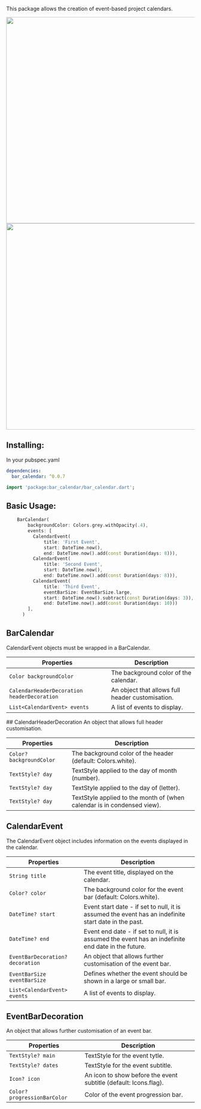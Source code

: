 <!-- 
This README describes the package. If you publish this package to pub.dev,
this README's contents appear on the landing page for your package.

For information about how to write a good package README, see the guide for
[writing package pages](https://dart.dev/guides/libraries/writing-package-pages). 

For general information about developing packages, see the Dart guide for
[creating packages](https://dart.dev/guides/libraries/create-library-packages)
and the Flutter guide for
[developing packages and plugins](https://flutter.dev/developing-packages). 
-->



This package allows the creation of event-based project calendars.

<img src="https://raw.githubusercontent.com/karimafas/bar-calendar/master/bar-calendar-snap.png" width="550"> 
<img src="https://raw.githubusercontent.com/karimafas/bar-calendar/master/bar-calendar-snap-blue.png" width="550">

## Installing:
In your pubspec.yaml
```yaml
dependencies:
  bar_calendar: ^0.0.7
```
```dart
import 'package:bar_calendar/bar_calendar.dart';
```

## Basic Usage:
```dart
    BarCalendar(
        backgroundColor: Colors.grey.withOpacity(.4),
        events: [
          CalendarEvent(
              title: 'First Event',
              start: DateTime.now(),
              end: DateTime.now().add(const Duration(days: 8))),
          CalendarEvent(
              title: 'Second Event',
              start: DateTime.now(),
              end: DateTime.now().add(const Duration(days: 8))),
          CalendarEvent(
              title: 'Third Event',
              eventBarSize: EventBarSize.large,
              start: DateTime.now().subtract(const Duration(days: 3)),
              end: DateTime.now().add(const Duration(days: 10)))
        ],
      )
```

## BarCalendar
CalendarEvent objects must be wrapped in a BarCalendar.

|  Properties  |   Description   |
|--------------|-----------------|
| `Color backgroundColor` | The background color of the calendar. |
| `CalendarHeaderDecoration headerDecoration` | An object that allows full header customisation. |
| `List<CalendarEvent> events` | A list of events to display. |

## CalendarHeaderDecoration
An object that allows full header customisation.

|  Properties  |   Description   |
|--------------|-----------------|
| `Color? backgroundColor` | The background color of the header (default: Colors.white). |
| `TextStyle? day` | TextStyle applied to the day of month (number). |
| `TextStyle? day` | TextStyle applied to the day of (letter). |
| `TextStyle? day` | TextStyle applied to the month of (when calendar is in condensed view). |

## CalendarEvent
The CalendarEvent object includes information on the events displayed in the calendar.

|  Properties  |   Description   |
|--------------|-----------------|
| `String title` | The event title, displayed on the calendar. |
| `Color? color` | The background color for the event bar (default: Colors.white). |
| `DateTime? start` | Event start date - if set to null, it is assumed the event has an indefinite start date in the past. |
| `DateTime? end` | Event end date - if set to null, it is assumed the event has an indefinite end date in the future. |
| `EventBarDecoration? decoration` | An object that allows further customisation of the event bar. |
| `EventBarSize eventBarSize` | Defines whether the event should be shown in a large or small bar. |
| `List<CalendarEvent> events` | A list of events to display. |

## EventBarDecoration
An object that allows further customisation of an event bar.

|  Properties  |   Description   |
|--------------|-----------------|
| `TextStyle? main` | TextStyle for the event tytle. |
| `TextStyle? dates` | TextStyle for the event subtitle. |
| `Icon? icon` | An icon to show before the event subtitle (default: Icons.flag). |
| `Color? progressionBarColor` | Color of the event progression bar. |

